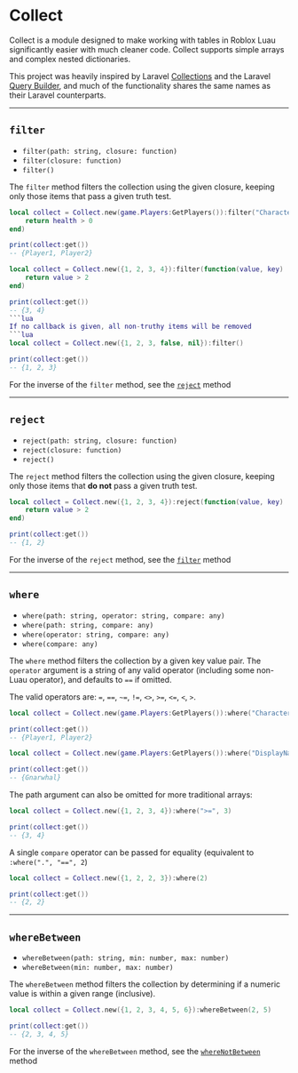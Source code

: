 # Collect

Collect is a module designed to make working with tables in Roblox Luau significantly easier with much cleaner code. 
Collect supports simple arrays and complex nested dictionaries. 

This project was heavily inspired by Laravel [Collections](https://laravel.com/docs/10.x/collections) and the Laravel [Query Builder](https://laravel.com/docs/10.x/queries), and much of the functionality shares the same names as their Laravel counterparts.

<hr>


## `filter`
- `filter(path: string, closure: function)`
- `filter(closure: function)`
- `filter()`

The `filter` method filters the collection using the given closure, keeping only those items that pass a given truth test.
```lua
local collect = Collect.new(game.Players:GetPlayers()):filter("Character.Humanoid.Health", function(health, value)
    return health > 0
end)

print(collect:get())
-- {Player1, Player2}
```

```lua
local collect = Collect.new({1, 2, 3, 4}):filter(function(value, key)
	return value > 2
end)

print(collect:get())
-- {3, 4}
```lua
If no callback is given, all non-truthy items will be removed
```lua
local collect = Collect.new({1, 2, 3, false, nil}):filter()

print(collect:get())
-- {1, 2, 3}
```
For the inverse of the `filter` method, see the [`reject`](#reject) method

<hr>

## `reject`
- `reject(path: string, closure: function)`
- `reject(closure: function)`
- `reject()`


The `reject` method filters the collection using the given closure, keeping only those items that **do not** pass a given truth test.

```lua
local collect = Collect.new({1, 2, 3, 4}):reject(function(value, key)
	return value > 2
end)

print(collect:get())
-- {1, 2}
```

For the inverse of the `reject` method, see the [`filter`](#filter) method

<hr>

## `where`
- `where(path: string, operator: string, compare: any)`
- `where(path: string, compare: any)`
- `where(operator: string, compare: any)`
- `where(compare: any)`

The `where` method filters the collection by a given key value pair. The `operator` argument is a string of any valid operator (including some non-Luau operator), and defaults to `==` if omitted. 

The valid operators are: `=`, `==`, `~=`, `!=`, `<>`, `>=`, `<=`, `<`, `>`.

```lua
local collect = Collect.new(game.Players:GetPlayers()):where("Character.Humanoid.Health", ">", 0)

print(collect:get())
-- {Player1, Player2}
```
```lua
local collect = Collect.new(game.Players:GetPlayers()):where("DisplayName", "Gnarwhal")

print(collect:get())
-- {Gnarwhal}
```
The path argument can also be omitted for more traditional arrays:
```lua
local collect = Collect.new({1, 2, 3, 4}):where(">=", 3)

print(collect:get())
-- {3, 4}
```
A single `compare` operator can be passed for equality (equivalent to `:where(".", "==", 2`)
```lua
local collect = Collect.new({1, 2, 2, 3}):where(2)

print(collect:get())
-- {2, 2}
```

<hr>

## `whereBetween`
- `whereBetween(path: string, min: number, max: number)`
- `whereBetween(min: number, max: number)`

The `whereBetween` method filters the collection by determining if a numeric value is within a given range (inclusive).
```lua
local collect = Collect.new({1, 2, 3, 4, 5, 6}):whereBetween(2, 5)

print(collect:get())
-- {2, 3, 4, 5}
```
For the inverse of the `whereBetween` method, see the [`whereNotBetween`](#whereNotBetween) method
